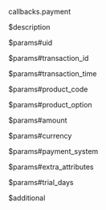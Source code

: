 callbacks.payment

$description


$params#uid


$params#transaction_id


$params#transaction_time


$params#product_code


$params#product_option


$params#amount


$params#currency


$params#payment_system


$params#extra_attributes


$params#trial_days


$additional
